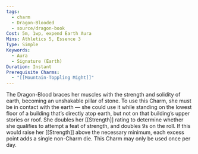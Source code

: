 ```yaml
---
tags:
  - charm
  - Dragon-Blooded
  - source/dragon-book
Cost: 5m, 1wp, expend Earth Aura
Mins: Athletics 5, Essence 3
Type: Simple
Keywords:
  - Aura
  - Signature (Earth)
Duration: Instant
Prerequisite Charms:
  - "[[Mountain-Toppling Might]]"
---
```

The Dragon-Blood braces her muscles with the strength and solidity of earth, becoming an unshakable pillar of stone. To use this Charm, she must be in contact with the earth — she could use it while standing on the lowest floor of a building that’s directly atop earth, but not on that building’s upper stories or roof. She doubles her [[Strength]] rating to determine whether she qualifies to attempt a feat of strength, and doubles 9s on the roll. If this would raise her [[Strength]] above the necessary minimum, each excess point adds a single non-Charm die. This Charm may only be used once per day.